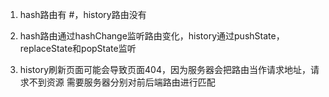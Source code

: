 1. hash路由有 #，history路由没有

2. hash路由通过hashChange监听路由变化，history通过pushState，replaceState和popState监听

3. history刷新页面可能会导致页面404，因为服务器会把路由当作请求地址，请求不到资源
需要服务器分别对前后端路由进行匹配